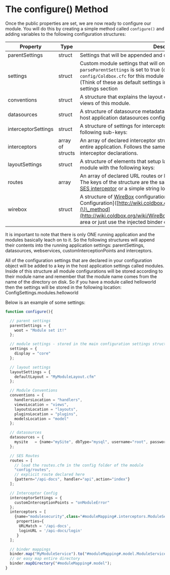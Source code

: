 # The configure\(\) Method

Once the public properties are set, we are now ready to configure our module. You will do this by creating a simple method called `configure()` and adding variables to the following configuration structures:

| Property | Type | Description |
| --- | --- | --- |
| parentSettings | struct | Settings that will be appended and override the host application settings |
| settings | struct | Custom module settings that will only be available to the module. If `parseParentSettings` is set to true \(default\), then settings from `config/Coldbox.cfc` for this module will be merged with these settings. \(Think of these as default settings in that case.\) Please see the retrieving settings section |
| conventions | struct | A structure that explains the layout of the handlers, plugins, layouts and views of this module. |
| datasources | struct | A structure of datasource metadata that will append and override the host application datasources configuration |
| interceptorSettings | struct | A structure of settings for interceptor interactivity which includes the following sub-keys: |
| interceptors | array of structs | An array of declared interceptor structures that should be loaded in the entire application. Follows the same pattern as the [ConfigurationCFC](http://wiki.coldbox.org/wiki/ConfigurationCFC.cfm) interceptor declarations. |
| layoutSettings | struct | A structure of elements that setup layout configuration data for the module with the following keys: |
| routes | array | An array of declared URL routes or locations of routes for this module. The keys of the structure are the same as the _addRoute\(\)_ method of the [SES interceptor](http://wiki.coldbox.org/wiki/URLMappings.cfm) or a simple string location to the routes file to include. |
| wirebox | struct | A structure of [WireBox](http://wiki.coldbox.org/wiki/WireBox.cfm) configuration data, please refer to the \[WireBox Configuration\]\([http://wiki.coldbox.org/wiki/WireBox.cfm\#Configure\(\)\_method](http://wiki.coldbox.org/wiki/WireBox.cfm#Configure%28%29_method)\) area or just use the injected binder object for mappings. |

It is important to note that there is only ONE running application and the modules basically leach on to it. So the following structures will append their contents into the running application settings: parentSettings, datasources, webservices, customInterceptionPoints and interceptors.

All of the configuration settings that are declared in your configuration object will be added to a key in the host application settings called modules. Inside of this structure all module configurations will be stored according to their module name and remember that the module name comes from the name of the directory on disk. So if you have a module called helloworld then the settings will be stored in the following location: ConfigSettings.modules.helloworld

Below is an example of some settings:

```javascript
function configure(){

  // parent settings
  parentSettings = {
    woot = "Module set it!"
  };

  // module settings - stored in the main configuration settings struct as modules.{moduleName}.settings
  settings = {
    display = "core"
  };

  // layout settings
  layoutSettings = {
    defaultLayout = "MyModuleLayout.cfm"
  };

  // Module Conventions
  conventions = {
    handlersLocation = "handlers",
    viewsLocation = "views",
    layoutsLocation = "layouts",
    pluginsLocation = "plugins",
    modelsLocation = "model"
  };

  // datasources
  datasources = {
    mysite   = {name="mySite", dbType="mysql", username="root", password="root"}
  };

  // SES Routes
  routes = [
    // load the routes.cfm in the config folder of the module
    "config/routes",
    // explicit route declared here
    {pattern="/api-docs", handler="api",action="index"}   
  ];    

  // Interceptor Config
  interceptorSettings = {
    customInterceptionPoints = "onModuleError"
  };
  interceptors = [
    {name="modulesecurity",class="#moduleMapping#.interceptors.ModuleSecurity",
     properties={
      URLMatch = '/api-docs',
      loginURL = '/api-docs/login'
     }
  ];  

  // binder mappings
  binder.map("MyModuleService").to("#moduleMapping#.model.ModuleService");
  // or easy map entire directory
  binder.mapDirectory("#moduleMapping#.model");
}
```

